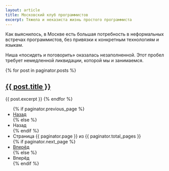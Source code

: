 ```yaml
---
layout: article
title: Московский клуб программистов
excerpt: Тяжела и неказиста жизнь простого программиста
---
```


Как выяснилось, в Москве есть большая потребность в неформальных встречах программистов,
без привязки к конкретным технологиям и языкам.

Ниша «посидеть и поговорить» оказалась незаполненной.
Этот пробел требует немедленной ликвидации, которой мы и занимаемся.

{% for post in paginator.posts %}
  <h2><a href="{{ post.url }}">{{ post.title }}</a></h2>
  {{ post.excerpt }}
{% endfor %}

<ul>
  {% if paginator.previous_page %}
    <li><a href="{{ paginator.previous_page_path }}" class="previous">Назад</a></li>
  {% else %}
    <li>Назад</li>
  {% endif %}
    <li>Страница {{ paginator.page }} из {{ paginator.total_pages }}</li>
  {% if paginator.next_page %}
    <li><a href="{{ paginator.next_page_path }}" class="next">Вперёд</a></li>
  {% else %}
    <li class="next">Вперёд</li>
  {% endif %}
</ul>
